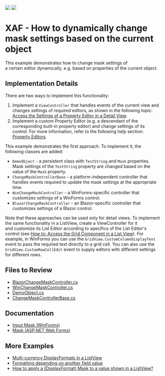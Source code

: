 <!-- default badges list -->
[![](https://img.shields.io/badge/Open_in_DevExpress_Support_Center-FF7200?style=flat-square&logo=DevExpress&logoColor=white)](https://supportcenter.devexpress.com/ticket/details/T236972)
[![](https://img.shields.io/badge/📖_How_to_use_DevExpress_Examples-e9f6fc?style=flat-square)](https://docs.devexpress.com/GeneralInformation/403183)
<!-- default badges end -->

# XAF - How to dynamically change mask settings based on the current object

This example demonstrates how to change mask settings of a certain editor dynamically, e.g. based on properties of the current object.
  
## Implementation Details

There are two ways to implement this functionality:

1. Implement a `ViewController` that handles events of the current view and changes settings of required editors, as shown in the following topic: [Access the Settings of a Property Editor in a Detail View](https://docs.devexpress.com/eXpressAppFramework/402153/getting-started/in-depth-tutorial-blazor/customize-data-display-and-view-layout/access-editor-settings).
2. Implement a custom Property Editor (e.g. a descendant of the corresponding built-in property editor) and change settings of its control. For more information, refer to the following help section: [Property Editors](https://docs.devexpress.com/eXpressAppFramework/113097/ui-construction/view-items-and-property-editors/property-editors?p=netframework).

This example demonstrates the first approach. To implement it, the following classes are added:

* `DemoObject` - a persistent class with `TestString` and `Mask` properties. Mask settings of the `TestString` property are changed based on the value of the `Mask` property.
* `ChangeMaskControllerBase` - a platform-independent controller that handles events required to update the mask settings at the appropriate time.
* `WinChangeMaskController` - a WinForms-specific controller that customizes settings of a WinForms control.
* `BlazorChangeMaskController` - an Blazor-specific controller that customizes settings of a Blazor control.

Note that these approaches can be used only for detail views. To implement the same functionality in a ListView, create a ViewController for it and customize its List Editor according to specifics of the List Editor's control (see [How to: Access the Grid Component in a List View](https://docs.devexpress.com/eXpressAppFramework/402154/ui-construction/list-editors/how-to-access-list-editor-control)). For example, in WinForms you can use the `GridView.CustomColumnDisplayText` event to pass the required text directly to a grid cell. You can also use the `GridView.CustomRowCellEdit` event to supply editors with different settings for different rows. 

## Files to Review

* [BlazorChangeMaskController.cs](./CS/EFCore/DynamicMaskEF/DynamicMaskEF.Blazor.Server/Controllers/BlazorChangeMaskController.cs)
* [WinChangeMaskController.cs](./CS/EFCore/DynamicMaskEF/DynamicMaskEF.Win/Controllers/WinChangeMaskController.cs)
* [DemoObject.cs](./CS/EFCore/DynamicMaskEF/DynamicMaskEF.Module/BusinessObjects/DemoObject.cs )
* [ChangeMaskControllerBase.cs](./CS/EFCore/DynamicMaskEF/DynamicMaskEF.Module/Controllers/ChangeMaskControllerBase.cs)

## Documentation

* [Input Mask (WinForms)](https://docs.devexpress.com/WindowsForms/583/controls-and-libraries/editors-and-simple-controls/common-editor-features-and-concepts/input-mask)
* [Mask (ASP.NET Web Forms)](https://docs.devexpress.com/AspNet/8171/components/data-editors/common-concepts/mask-editing)

## More Examples

* [Multi-currency DisplayFormats in a ListView](https://supportcenter.devexpress.com/ticket/details/q310943/multi-currency-displayformats-in-a-listview)
* [Formatting depending on another field value](https://supportcenter.devexpress.com/ticket/details/q500155/formatting-depending-on-another-field-value)
* [How to apply a (DisplayFormat) Mask to a value shown in a ListView?](https://supportcenter.devexpress.com/ticket/details/t297444/how-to-apply-a-displayformat-mask-to-a-value-shown-in-a-listview)
